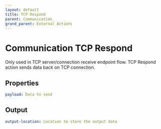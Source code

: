 ```yaml
---
layout: default
title: TCP Respond
parent: Communication
grand_parent: External Actions
---
```


# Communication TCP Respond

Only used in TCP server/connection receive endpoint flow. TCP Respond action sends data back on TCP connection.

## Properties
```yaml
payload: Data to send
```

## Output
```yaml
output-location: Location to store the output data
```
